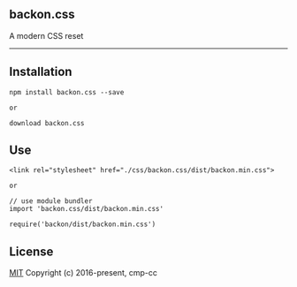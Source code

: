 

## backon.css
A modern CSS reset
- ---

## Installation
```
npm install backon.css --save

or

download backon.css

```

## Use
```
<link rel="stylesheet" href="./css/backon.css/dist/backon.min.css">

or

// use module bundler
import 'backon.css/dist/backon.min.css'

require('backon/dist/backon.min.css')

```

## License
[MIT](http://opensource.org/licenses/MIT)
Copyright (c) 2016-present, cmp-cc